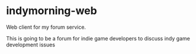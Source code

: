 # indymorning-web

Web client for my forum service.

This is going to be a forum for indie game developers to discuss indy game development issues